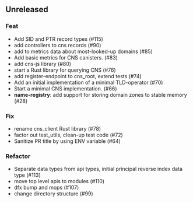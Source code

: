 ## Unreleased

### Feat

- Add SID and PTR record types (#115)
- add controllers to cns records (#90)
- add to metrics data about most-looked-up domains (#85)
- Add basic metrics for CNS canisters. (#83)
- add cns-js library (#80)
- start a Rust library for querying CNS (#76)
- add register-endpoint to cns_root, extend tests (#74)
- Add an initial implementation of a minimal TLD-operator (#70)
- Start a minimal CNS implementation. (#66)
- **name-registry**: add support for storing domain zones to stable memory (#28)

### Fix

- rename cns_client Rust library (#78)
- factor out test_utils, clean-up test code (#72)
- Sanitize PR title by using ENV variable (#64)

### Refactor

- Separate data types from api types, initial principal reverse index data type (#113)
- move top level apis to modules (#110)
- dfx bump and mops (#107)
- change directory structure (#99)
